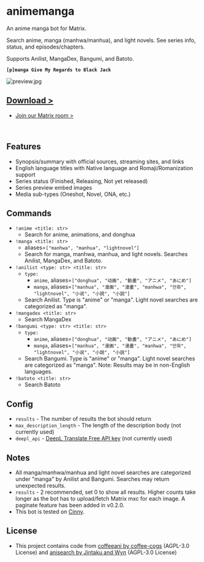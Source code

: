 # animemanga

An anime manga bot for Matrix.

Search anime, manga (manhwa/manhua), and light novels. See series info, status, and episodes/chapters.

Supports Anilist, MangaDex, Bangumi, and Batoto.

**`[p]manga Give My Regards to Black Jack`**

![preview.jpg](https://coffeebank.github.io/coffee-maubot/assets/animemanga-preview.jpg)

<div className="hidden">

## [Download >](https://coffeebank.github.io/coffee-maubot/animemanga)

- [Join our Matrix room >](https://coffeebank.github.io/matrix)

</div>

<br />

## Features

- Synopsis/summary with official sources, streaming sites, and links
- English language titles with Native language and Romaji/Romanization support
- Series status (Finished, Releasing, Not yet released)
- Series preview embed images
- Media sub-types (Oneshot, Novel, ONA, etc.)


## Commands

- `!anime <title: str>`
  - Search for anime, animations, and donghua
- `!manga <title: str>`
  - aliases=`["manhwa", "manhua", "lightnovel"]`
  - Search for manga, manhwa, manhua, and light novels. Searches Anilist, MangaDex, and Batoto.
- `!anilist <type: str> <title: str>`
  - `type:`
    - `anime`, aliases=`["donghua", "动画", "動畫", "アニメ", "あにめ"]`
    - `manga`, aliases=`["manhua", "漫画", "漫畫", "manhwa", "만화", "lightnovel", "小说", "小說", "小説"]`
  - Search Anilist. Type is "anime" or "manga". Light novel searches are categorized as "manga".
- `!mangadex <title: str>`
  - Search MangaDex
- `!bangumi <type: str> <title: str>`
  - `type:`
    - `anime`, aliases=`["donghua", "动画", "動畫", "アニメ", "あにめ"]`
    - `manga`, aliases=`["manhua", "漫画", "漫畫", "manhwa", "만화", "lightnovel", "小说", "小說", "小説"]`
  - Search Bangumi. Type is "anime" or "manga". Light novel searches are categorized as "manga". Note: Results may be in non-English languages.
- `!batoto <title: str>`
  - Search Batoto


## Config

- `results` - The number of results the bot should return
- `max_description_length` - The length of the description body (not currently used)
- `deepl_api` - [DeepL Translate Free API key](https://www.deepl.com/pro-api) (not currently used)


## Notes

- All manga/manhwa/manhua and light novel searches are categorized under "manga" by Anilist and Bangumi. Searches may return unexpected results.
- `results` - 2 recommended, set 0 to show all results. Higher counts take longer as the bot has to upload/fetch Matrix mxc for each image. A paginate feature has been added in v0.2.0.
- This bot is tested on [Cinny](https://cinny.in).

## License

- This project contains code from [coffeeani by coffee-cogs](https://github.com/coffeebank/coffeeani-dpy) (AGPL-3.0 License) and [anisearch by Jintaku and Wyn](https://github.com/Jintaku/Jintaku-Cogs-V3/tree/master/anisearch) (AGPL-3.0 License)
